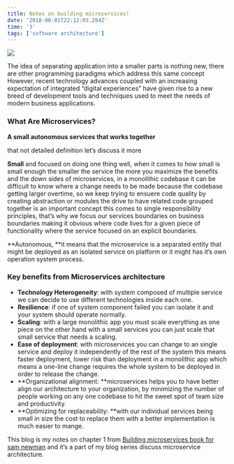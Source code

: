 ```yaml
---
title: Notes on building microservices!
date: '2018-08-01T22:12:03.284Z'
time: '3'
tags: ['software architecture']
---
```


![](https://cdn-images-1.medium.com/max/1440/1*3JKJYR37PS9JMy1gGIi0fw.jpeg)

The idea of separating application into a smaller parts is nothing new, there
are other programming paradigms which address this same concept However, recent
technology advances coupled with an increasing expectation of integrated
“digital experiences” have given rise to a new breed of development tools and
techniques used to meet the needs of modern business applications.

### What Are Microservices?

**A small autonomous services that works together**

that not detailed definition let’s discuss it more

**Small** and focused on doing one thing well, when it comes to how small is
small enough the smaller the service the more you maximize the benefits and the
down sides of microservices, in a monolithic codebase it can be difficult to
know where a change needs to be made because the codebase getting larger
overtime, so we keep trying to ensuere code quality by creating abstraction or
modules the drive to have related code grouped together is an important concept
this comes to single responsibility principles, that’s why we focus our services
boundaries on business boundaries making it obvious where code lives for a given
piece of functionality where the service focused on an explicit boundaries.

**Autonomous, **it means that the microservice is a separated entity that might
be deployed as an isolated service on platform or it might has it’s own
operation system process.

### **Key benefits from Microservices architecture**

- **Technology Heterogeneity**: with system composed of multiple service we can
  decide to use different technologies inside each one.
- **Resilience**: if one of system component failed you can isolate it and your
  system should operate normally.
- **Scaling**: with a large monolithic app you must scale everything as one piece
  on the other hand with a small services you can just scale that small service
  that needs a scaling.
- **Ease of deployment**: with microservices you can change to an single service
  and deploy it independently of the rest of the system this means faster
  deployment, lower risk than deployment in a monolithic app which means a
  one-line change requires the whole system to be deployed in order to release the
  change.
- **Organizational alignment: **microservices helps you to have better align our
  architecture to your organization, by minimizing the number of people working on
  any one codebase to hit the sweet spot of team size and productivity.
- **Optimizing for replaceability: **with our individual services being small in
  size the cost to replace them with a better implementation is much easier to
  mange.

This blog is my notes on chapter 1 from [Building microservices book for sam
newman](http://shop.oreilly.com/product/0636920033158.do) and it’s a part of my
blog series discuss microservice architecture.
